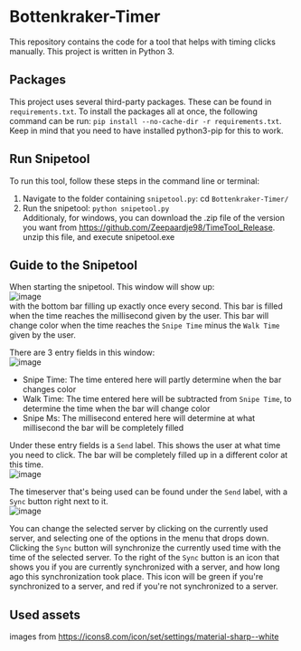 # Bottenkraker-Timer
This repository contains the code for a tool that helps with timing clicks manually. This project is written in Python 3.

## Packages
This project uses several third-party packages. These can be found in ```requirements.txt```. To install the packages all at once, the following command can be run: ```pip install --no-cache-dir -r requirements.txt```. Keep in mind that you need to have installed python3-pip for this to work.

## Run Snipetool
To run this tool, follow these steps in the command line or terminal:
1. Navigate to the folder containing ```snipetool.py```: cd ```Bottenkraker-Timer/```
2. Run the snipetool: ```python snipetool.py```\
Additionaly, for windows, you can download the .zip file of the version you want from https://github.com/Zeepaardje98/TimeTool_Release. unzip this file, and execute snipetool.exe

## Guide to the Snipetool
When starting the snipetool. This window will show up:\
![image](https://user-images.githubusercontent.com/46892835/122901887-485e9500-d34e-11eb-8699-02505563765f.png)\
with the bottom bar filling up exactly once every second. This bar is filled when the time reaches the millisecond given by the user. This bar will change color when the time reaches the ```Snipe Time``` minus the ```Walk Time``` given by the user.

There are 3 entry fields in this window:\
![image](https://user-images.githubusercontent.com/46892835/122903609-db4bff00-d34f-11eb-8e45-d49ebe14e2bf.png)
- Snipe Time: The time entered here will partly determine when the bar changes color
- Walk Time: The time entered here will be subtracted from ```Snipe Time```, to determine the time when the bar will change color
- Snipe Ms: The millisecond entered here will determine at what millisecond the bar will be completely filled

Under these entry fields is a ```Send``` label. This shows the user at what time you need to click. The bar will be completely filled up in a different color at this time.\
![image](https://user-images.githubusercontent.com/46892835/122904296-7d6be700-d350-11eb-861a-5774d261fdf9.png)

The timeserver that's being used can be found under the ```Send``` label, with a ```Sync``` button right next to it.\
![image](https://user-images.githubusercontent.com/46892835/122905149-42b67e80-d351-11eb-846c-6b26be228614.png)

You can change the selected server by clicking on the currently used server, and selecting one of the options in the menu that drops down. Clicking the ```Sync``` button will synchronize the currently used time with the time of the selected server. To the right of the ```Sync``` button is an icon that shows you if you are currently synchronized with a server, and how long ago this synchronization took place. This icon will be green if you're synchronized to a server, and red if you're not synchronized to a server.


## Used assets
images from https://icons8.com/icon/set/settings/material-sharp--white
